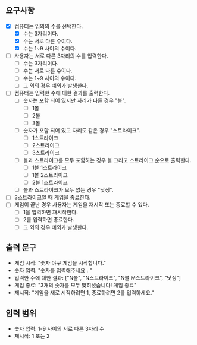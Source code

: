 ## 요구사항

- [x] 컴퓨터는 임의의 수를 선택한다.
    - [x] 수는 3자리이다.
    - [x] 수는 서로 다른 수이다.
    - [x] 수는 1~9 사이의 수이다.
- [ ] 사용자는 서로 다른 3자리의 수를 입력한다.
    - [ ] 수는 3자리이다.
    - [ ] 수는 서로 다른 수이다.
    - [ ] 수는 1~9 사이의 수이다.
    - [ ] 그 외의 경우 예외가 발생한다.
- [ ] 컴퓨터는 입력한 수에 대한 결과를 출력한다.
    - [ ] 숫자는 포함 되어 있지만 자리가 다른 경우 "볼".
        - [ ] 1볼
        - [ ] 2볼
        - [ ] 3볼
    - [ ] 숫자가 포함 되어 있고 자리도 같은 경우 "스트라이크".
        - [ ] 1스트라이크
        - [ ] 2스트라이크
        - [ ] 3스트라이크
    - [ ] 볼과 스트라이크를 모두 포함하는 경우 볼 그리고 스트라이크 순으로 출력한다.
        - [ ] 1볼 1스트라이크
        - [ ] 1볼 2스트라이크
        - [ ] 2볼 1스트라이크
    - [ ] 볼과 스트라이크가 모두 없는 경우 "낫싱".
- [ ] 3스트라이크일 때 게임을 종료한다.
- [ ] 게임이 끝난 경우 사용자는 게임을 재시작 또는 종료할 수 있다.
    - [ ] 1을 입력하면 재시작한다.
    - [ ] 2를 입력하면 종료한다.
    - [ ] 그 외의 경우 예외가 발생한다.

## 출력 문구

- 게임 시작: "숫자 야구 게임을 시작합니다."
- 숫자 입력: "숫자를 입력해주세요 : "
- 입력한 수에 대한 결과: ["N볼", "N스트라이크", "N볼 M스트라이크", "낫싱"]
- 게임 종료: "3개의 숫자를 모두 맞히셨습니다! 게임 종료"
- 재시작: "게임을 새로 시작하려면 1, 종료하려면 2를 입력하세요."

## 입력 범위

- 숫자 입력: 1-9 사이의 서로 다른 3자리 수
- 재시작: 1 또는 2